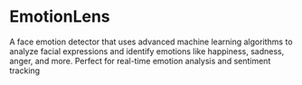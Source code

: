 # EmotionLens
A face emotion detector that uses advanced machine learning algorithms to analyze facial expressions and identify emotions like happiness, sadness, anger, and more. Perfect for real-time emotion analysis and sentiment tracking
